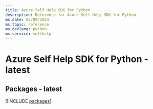 ```yaml
---
title: Azure Self Help SDK for Python
description: Reference for Azure Self Help SDK for Python
ms.date: 02/09/2024
ms.topic: reference
ms.devlang: python
ms.service: selfhelp
---
```

# Azure Self Help SDK for Python - latest
## Packages - latest
[!INCLUDE [packages](self-help-index.md)]